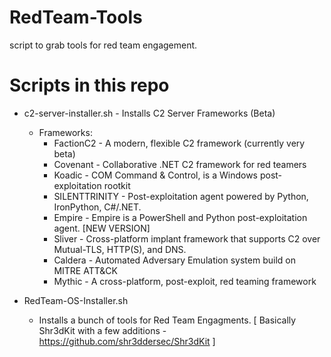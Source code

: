 # RedTeam-Tools
script to grab tools for red team engagement.


# Scripts in this repo
 + c2-server-installer.sh     - Installs C2 Server Frameworks (Beta)
    + Frameworks:
      + FactionC2       - A modern, flexible C2 framework (currently very beta)
      + Covenant        - Collaborative .NET C2 framework for red teamers
      + Koadic          - COM Command & Control, is a Windows post-exploitation rootkit
      + SILENTTRINITY   - Post-exploitation agent powered by Python, IronPython, C#/.NET.
      + Empire          - Empire is a PowerShell and Python post-exploitation agent. [NEW VERSION]
      + Sliver          - Cross-platform implant framework that supports C2 over Mutual-TLS, HTTP(S), and DNS.
      + Caldera         - Automated Adversary Emulation system build on MITRE ATT&CK
      + Mythic          - A cross-platform, post-exploit, red teaming framework
   
 + RedTeam-OS-Installer.sh    
   + Installs a bunch of tools for Red Team Engagments.
     [ Basically Shr3dKit with a few additions - https://github.com/shr3ddersec/Shr3dKit ]
